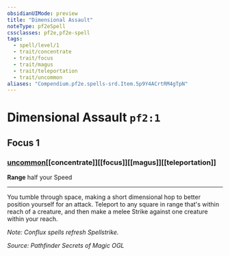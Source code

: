 ```yaml
---
obsidianUIMode: preview
title: "Dimensional Assault"
noteType: pf2eSpell
cssclasses: pf2e,pf2e-spell
tags:
  - spell/level/1
  - trait/concentrate
  - trait/focus
  - trait/magus
  - trait/teleportation
  - trait/uncommon
aliases: "Compendium.pf2e.spells-srd.Item.5p9Y4ACrtRM4gTpN" 
---
```

# Dimensional Assault  `pf2:1`  
## Focus 1
### [uncommon](uncommon "Uncommon Rarity Trait")[[concentrate]][[focus]][[magus]][[teleportation]]

**Range** half your Speed
* * * 
You tumble through space, making a short dimensional hop to better position yourself for an attack. Teleport to any square in range that's within reach of a creature, and then make a melee Strike against one creature within your reach.

_Note: Conflux spells refresh Spellstrike._

*Source: Pathfinder Secrets of Magic*
*OGL*